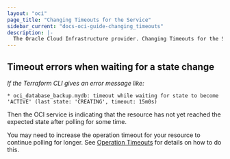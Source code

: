```yaml
---
layout: "oci"
page_title: "Changing Timeouts for the Service"
sidebar_current: "docs-oci-guide-changing_timeouts"
description: |-
  The Oracle Cloud Infrastructure provider. Changing Timeouts for the Service
---
```


## Timeout errors when waiting for a state change

_If the Terraform CLI gives an error message like:_

```
* oci_database_backup.mydb: timeout while waiting for state to become 'ACTIVE' (last state: 'CREATING', timeout: 15m0s)
```

Then the OCI service is indicating that the resource has not yet reached the expected state after polling for some time.

You may need to increase the operation timeout for your resource to continue polling for longer. See [Operation Timeouts](https://www.terraform.io/docs/configuration/resources.html#operation-timeouts) for details on how to do this.
